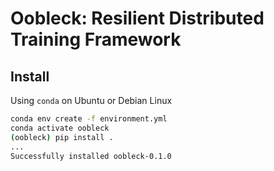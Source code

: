 # Oobleck: Resilient Distributed Training Framework

## Install

Using `conda` on Ubuntu or Debian Linux
```bash
conda env create -f environment.yml
conda activate oobleck
(oobleck) pip install .
...
Successfully installed oobleck-0.1.0
```